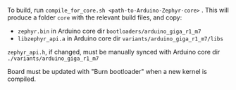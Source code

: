 To build, run `compile_for_core.sh <path-to-Arduino-Zephyr-core>` . 
This will produce a folder `core` with the relevant build files, and copy:

  * `zephyr.bin` in Arduino core dir `bootloaders/arduino_giga_r1_m7`
  * `libzephyr_api.a` in Arduino core dir `variants/arduino_giga_r1_m7/libs`

`zephyr_api.h`, if changed, must be manually synced with Arduino core dir `./variants/arduino_giga_r1_m7`

Board must be updated with "Burn bootloader" when a new kernel is compiled.
